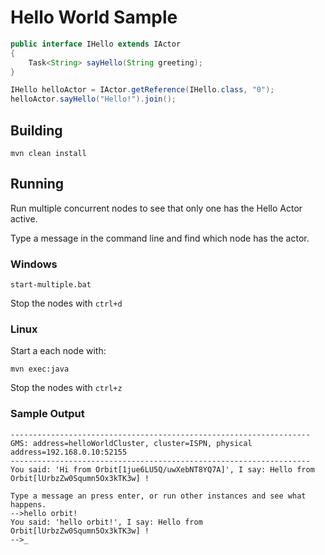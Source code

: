 
Hello World Sample
===================

```java
public interface IHello extends IActor
{
    Task<String> sayHello(String greeting);
}

IHello helloActor = IActor.getReference(IHello.class, "0");
helloActor.sayHello("Hello!").join();
```


Building
--------
```
mvn clean install
```

Running
-------

Run multiple concurrent nodes to see that only one has
the Hello Actor active.

Type a message in the command line and find which node
has the actor.


### Windows
```
start-multiple.bat
```

Stop the nodes with `ctrl+d`

### Linux
Start a each node with:
```
mvn exec:java
```

Stop the nodes with `ctrl+z`

### Sample Output

```
-------------------------------------------------------------------
GMS: address=helloWorldCluster, cluster=ISPN, physical address=192.168.0.10:52155
-------------------------------------------------------------------
You said: 'Hi from Orbit[1jue6LU5Q/uwXebNT8YQ7A]', I say: Hello from Orbit[lUrbzZw0Squmn5Ox3kTK3w] !

Type a message an press enter, or run other instances and see what happens.
-->hello orbit!
You said: 'hello orbit!', I say: Hello from Orbit[lUrbzZw0Squmn5Ox3kTK3w] !
-->_

```
